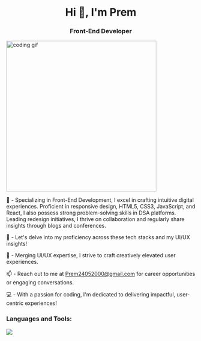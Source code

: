 <h1 align="center">Hi 👋, I'm Prem</h1>
<h3 align="center">Front-End Developer</h3>

<img align="center" alt="coding gif" width="400" src="https://cdn.dribbble.com/users/1162077/screenshots/3848914/programmer.gif" />

🚀 - Specializing in Front-End Development, I excel in crafting intuitive digital experiences. Proficient in responsive design, HTML5, CSS3, JavaScript, and React, I also possess strong problem-solving skills in DSA platforms. Leading redesign initiatives, I thrive on collaboration and regularly share insights through blogs and conferences.

💬 - Let's delve into my proficiency across these tech stacks and my UI/UX insights!

🎨 - Merging UI/UX expertise, I strive to craft creatively elevated user experiences.

📫 - Reach out to me at Prem24052000@gmail.com for career opportunities or engaging conversations.

💻 - With a passion for coding, I'm dedicated to delivering impactful, user-centric experiences!

<h3 align="left">Languages and Tools:</h3>



 <img src="https://skillicons.dev/icons?i=html,css,figma,wordpress,github,git,babel,js,react,sass,nodejs,mongodb,java,netlify" />
